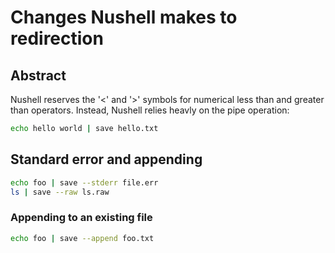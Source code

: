 # Changes Nushell makes to redirection

## Abstract

Nushell reserves the '<' and '>' symbols for numerical less than and greater than
operators. Instead, Nushell relies heavly on the pipe operation:

```sh
echo hello world | save hello.txt
```


## Standard error and appending

```sh
echo foo | save --stderr file.err
ls | save --raw ls.raw
```



### Appending to an existing file

```sh
echo foo | save --append foo.txt
```
